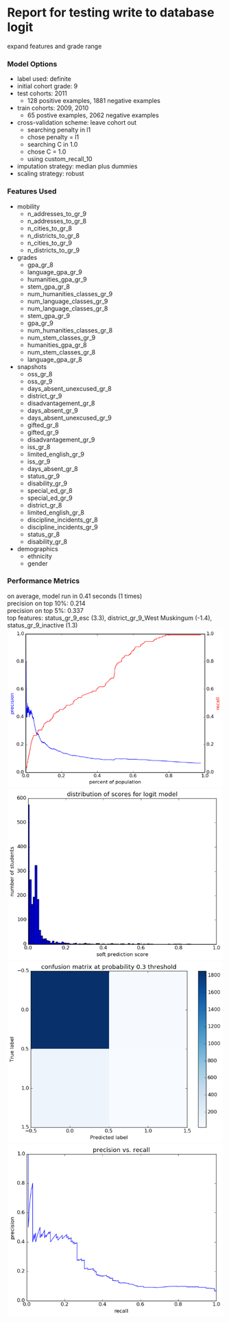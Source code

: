 # Report for testing write to database logit
expand features and grade range

### Model Options
* label used: definite
* initial cohort grade: 9
* test cohorts: 2011
	 * 128 positive examples, 1881 negative examples
* train cohorts: 2009, 2010
	 * 65 postive examples, 2062 negative examples
* cross-validation scheme: leave cohort out
	 * searching penalty in l1
	 * chose penalty = l1
	 * searching C in 1.0
	 * chose C = 1.0
	 * using custom_recall_10
* imputation strategy: median plus dummies
* scaling strategy: robust

### Features Used
* mobility
	 * n_addresses_to_gr_9
	 * n_addresses_to_gr_8
	 * n_cities_to_gr_8
	 * n_districts_to_gr_8
	 * n_cities_to_gr_9
	 * n_districts_to_gr_9
* grades
	 * gpa_gr_8
	 * language_gpa_gr_9
	 * humanities_gpa_gr_9
	 * stem_gpa_gr_8
	 * num_humanities_classes_gr_9
	 * num_language_classes_gr_9
	 * num_language_classes_gr_8
	 * stem_gpa_gr_9
	 * gpa_gr_9
	 * num_humanities_classes_gr_8
	 * num_stem_classes_gr_9
	 * humanities_gpa_gr_8
	 * num_stem_classes_gr_8
	 * language_gpa_gr_8
* snapshots
	 * oss_gr_8
	 * oss_gr_9
	 * days_absent_unexcused_gr_8
	 * district_gr_9
	 * disadvantagement_gr_8
	 * days_absent_gr_9
	 * days_absent_unexcused_gr_9
	 * gifted_gr_8
	 * gifted_gr_9
	 * disadvantagement_gr_9
	 * iss_gr_8
	 * limited_english_gr_9
	 * iss_gr_9
	 * days_absent_gr_8
	 * status_gr_9
	 * disability_gr_9
	 * special_ed_gr_8
	 * special_ed_gr_9
	 * district_gr_8
	 * limited_english_gr_8
	 * discipline_incidents_gr_8
	 * discipline_incidents_gr_9
	 * status_gr_8
	 * disability_gr_8
* demographics
	 * ethnicity
	 * gender

### Performance Metrics
on average, model run in 0.41 seconds (1 times) <br/>precision on top 10%: 0.214 <br/>precision on top 5%: 0.337 <br/>top features: status_gr_9_esc (3.3), district_gr_9_West Muskingum (-1.4), status_gr_9_inactive (1.3)
![testing_write_to_database_logit_precision_recall_at_k.png](testing_write_to_database_logit_precision_recall_at_k.png)
![testing_write_to_database_logit_score_dist.png](testing_write_to_database_logit_score_dist.png)
![testing_write_to_database_logit_confusion_mat_0.3.png](testing_write_to_database_logit_confusion_mat_0.3.png)
![testing_write_to_database_logit_pr.png](testing_write_to_database_logit_pr.png)
